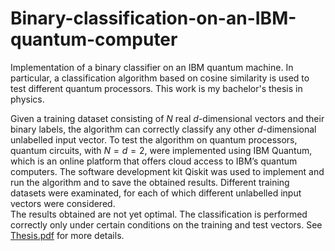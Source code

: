 # Binary-classification-on-an-IBM-quantum-computer

Implementation of a binary classifier on an IBM quantum machine. In particular, a classification algorithm based on cosine similarity is used to test different quantum processors. This work is my bachelor's thesis in physics.

Given a training dataset consisting of $N$ real $d$-dimensional vectors and their binary labels, the algorithm can correctly classify any other $d$-dimensional unlabelled input vector. To test the algorithm on quantum processors, quantum circuits, with $N = d = 2$, were implemented using IBM Quantum,
which is an online platform that offers cloud access to IBM’s quantum computers. 
The software development kit Qiskit was used to implement and run the algorithm and to save the obtained results. Different training datasets were examinated, for each of which different unlabelled input vectors were considered. \
The results obtained are not yet optimal. The classification is performed correctly only under certain conditions on the training and test vectors. See [Thesis.pdf](Thesis.pdf) for more details. 
